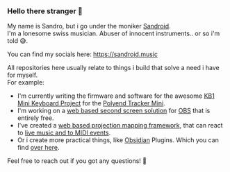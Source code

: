 ### Hello there stranger 👋

My name is Sandro, but i go under the moniker [Sandroid](https://sandroid.xyz/).<br/>
I'm a lonesome swiss musician. Abuser of innocent instruments.. or so i'm told 😅.

You can find my socials here: https://sandroid.music

All repositories here usually relate to things i build that solve a need i have for myself. <br/>
For example:

* I'm currently writing the firmware and software for the awesome [KB1 Mini Keyboard Project](https://github.com/PocketMidi/KB1) for the [Polyend Tracker Mini](https://polyend.com/tracker-mini/).
* I'm working on a [web based second screen solution](https://github.com/sandroidmusic/obs-2nd-Screen) for [OBS](https://obsproject.com/) that is entirely free.
* I've created a [web based projection mapping framework](https://github.com/sandroidmusic/projector), that can react to [live music and to MIDI events](https://www.youtube.com/watch?v=J2pfZ2ajXEs).
* Or i create more practical things, like [Obsidian](https://obsidian.md/) Plugins. Which you can find [over here](https://github.com/eatcodeplay).

Feel free to reach out if you got any questions! 🤗
